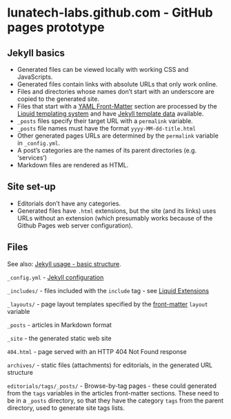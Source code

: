 # lunatech-labs.github.com - GitHub pages prototype

## Jekyll basics

* Generated files can be viewed locally with working CSS and JavaScripts.
* Generated files contain links with absolute URLs that only work online.
* Files and directories whose names don’t start with an underscore are copied to the generated site.
* Files that start with a [YAML Front-Matter](https://github.com/mojombo/jekyll/wiki/YAML-Front-Matter) section are processed by the [Liquid templating system](https://github.com/shopify/liquid/wiki/liquid-for-designers) and have [Jekyll template data](https://github.com/mojombo/jekyll/wiki/template-data) available.
* `_posts` files specify their target URL with a `permalink` variable.
* `_posts` file names must have the format `yyyy-MM-dd-title.html`
* Other generated pages URLs are determined by the `permalink` variable in `_config.yml`.
* A post’s categories are the names of its parent directories (e.g. ‘services’)
* Markdown files are rendered as HTML.

## Site set-up

* Editorials don’t have any categories.
* Generated files have `.html` extensions, but the site (and its links) uses URLs without an extension (which presumably works because of the Github Pages web server configuration).

## Files

See also: [Jekyll usage - basic structure](https://github.com/mojombo/jekyll/wiki/usage).

`_config.yml` - [Jekyll configuration](https://github.com/mojombo/jekyll/wiki/configuration)

`_includes/` - files included with the `include` tag - see [Liquid Extensions](https://github.com/mojombo/jekyll/wiki/liquid-extensions)

`_layouts/` - page layout templates specified by the [front-matter](https://github.com/mojombo/jekyll/wiki/YAML-Front-Matter) `layout` variable

`_posts` - articles in Markdown format

`_site` - the generated static web site

`404.html` - page served with an HTTP 404 Not Found response

`archives/` - static files (attachments) for editorials, in the generated URL structure

`editorials/tags/_posts/` - Browse-by-tag pages - these could generated from the `tags` variables in the articles front-matter sections. These need to be in a `_posts` directory, so that they have the category `tags` from the parent directory, used to generate site tags lists.
